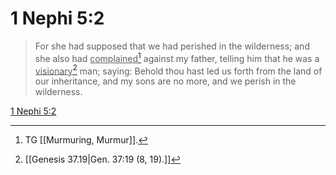 # 1 Nephi 5:2

> For she had supposed that we had perished in the wilderness; and she also had <u>complained</u>[^a] against my father, telling him that he was a <u>visionary</u>[^b] man; saying: Behold thou hast led us forth from the land of our inheritance, and my sons are no more, and we perish in the wilderness.

[1 Nephi 5:2](https://www.churchofjesuschrist.org/study/scriptures/bofm/1-ne/5?lang=eng&id=p2#p2)


[^a]: TG [[Murmuring, Murmur]].
[^b]: [[Genesis 37.19|Gen. 37:19 (8, 19).]]
